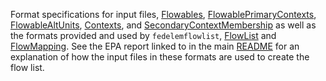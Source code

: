 Format specifications for input files, [Flowables](Flowables.md), [FlowablePrimaryContexts](FlowablePrimaryContexts.md),
[FlowableAltUnits](FlowableAltUnits.md), [Contexts](Contexts.md), and [SecondaryContextMembership](SecondaryContextMembership.md)
 as well as the formats provided and used by `fedelemflowlist`, [FlowList](FlowList.md) and [FlowMapping](FlowMapping.md).
  See the EPA report linked to in the main [README](https://github.com/USEPA/Federal-LCA-Commons-Elementary-Flow-List/)
   for an explanation of how the input files in these formats are used to create the flow list.   
 